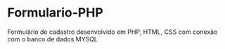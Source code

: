 # Formulario-PHP
Formulário de cadastro desenvolvido em PHP, HTML, CSS com conexão com o banco de dados MYSQL
